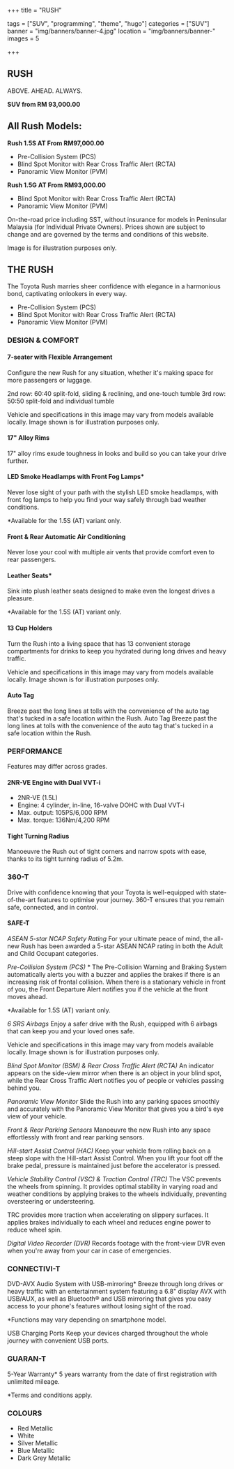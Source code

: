 +++
title = "RUSH"

tags = ["SUV", "programming", "theme", "hugo"]
categories = ["SUV"]
banner = "img/banners/banner-4.jpg"
location = "img/banners/banner-"
images = 5


+++
## RUSH

ABOVE. AHEAD. ALWAYS.

**SUV from RM 93,000.00**

## All Rush Models:

**Rush 1.5S AT  From RM97,000.00**
- Pre-Collision System (PCS)
- Blind Spot Monitor with Rear Cross Traffic Alert (RCTA)
- Panoramic View Monitor (PVM)

**Rush 1.5G AT  From RM93,000.00**
- Blind Spot Monitor with Rear Cross Traffic Alert (RCTA)
- Panoramic View Monitor (PVM)

On-the-road price including SST, without insurance for models in Peninsular Malaysia (for Individual Private Owners).
Prices shown are subject to change and are governed by the terms and conditions of this website.

Image is for illustration purposes only.
 
## THE RUSH
The Toyota Rush marries sheer confidence with elegance in a harmonious bond, captivating onlookers in every way.

- Pre-Collision System (PCS)
- Blind Spot Monitor with Rear Cross Traffic Alert (RCTA)
- Panoramic View Monitor (PVM)

### DESIGN & COMFORT
#### 7-seater with Flexible Arrangement
Configure the new Rush for any situation, whether it's making space for more passengers or luggage.

2nd row: 60:40 split-fold, sliding & reclining, and one-touch tumble
3rd row: 50:50 split-fold and individual tumble

Vehicle and specifications in this image may vary from models available locally.
Image shown is for illustration purposes only.

#### 17" Alloy Rims
17" alloy rims exude toughness in looks and build so you can take your drive further.

#### LED Smoke Headlamps with Front Fog Lamps*
Never lose sight of your path with the stylish LED smoke headlamps, with front fog lamps to help you find your way safely through bad weather conditions.

*Available for the 1.5S (AT) variant only.

#### Front & Rear Automatic Air Conditioning
Never lose your cool with multiple air vents that provide comfort even to rear passengers.

#### Leather Seats*
Sink into plush leather seats designed to make even the longest drives a pleasure.

*Available for the 1.5S (AT) variant only.

#### 13 Cup Holders
Turn the Rush into a living space that has 13 convenient storage compartments for drinks to keep you hydrated during long drives and heavy traffic.

Vehicle and specifications in this image may vary from models available locally.
Image shown is for illustration purposes only.

#### Auto Tag
Breeze past the long lines at tolls with the convenience of the auto tag that's tucked in a safe location within the Rush.
Auto Tag
Breeze past the long lines at tolls with the convenience of the auto tag that's tucked in a safe location within the Rush.


### PERFORMANCE
Features may differ across grades.

#### 2NR-VE Engine with Dual VVT-i
- 2NR-VE (1.5L)
- Engine: 4 cylinder, in-line, 16-valve DOHC with Dual VVT-i
- Max. output: 105PS/6,000 RPM
- Max. torque: 136Nm/4,200 RPM

#### Tight Turning Radius
Manoeuvre the Rush out of tight corners and narrow spots with ease, thanks to its tight turning radius of 5.2m.


### 360-T
Drive with confidence knowing that your Toyota is well-equipped with state-of-the-art features to optimise your journey. 360-T ensures that you remain safe, connected, and in control.

#### SAFE-T
*ASEAN 5-star NCAP Safety Rating*
For your ultimate peace of mind, the all-new Rush has been awarded a 5-star ASEAN NCAP rating in both the Adult and Child Occupant categories.

*Pre-Collision System (PCS)* *
The Pre-Collision Warning and Braking System automatically alerts you with a buzzer and applies the brakes if there is an increasing risk of frontal collision. When there is a stationary vehicle in front of you, the Front Departure Alert notifies you if the vehicle at the front moves ahead.

*Available for 1.5S (AT) variant only.

*6 SRS Airbags*
Enjoy a safer drive with the Rush, equipped with 6 airbags that can keep you and your loved ones safe.

Vehicle and specifications in this image may vary from models available locally.
Image shown is for illustration purposes only.

*Blind Spot Monitor (BSM) & Rear Cross Traffic Alert (RCTA)*
An indicator appears on the side-view mirror when there is an object in your blind spot, while the Rear Cross Traffic Alert notifies you of people or vehicles passing behind you.

*Panoramic View Monitor*
Slide the Rush into any parking spaces smoothly and accurately with the Panoramic View Monitor that gives you a bird's eye view of your vehicle.

*Front & Rear Parking Sensors*
Manoeuvre the new Rush into any space effortlessly with front and rear parking sensors.

*Hill-start Assist Control (HAC)*
Keep your vehicle from rolling back on a steep slope with the Hill-start Assist Control. When you lift your foot off the brake pedal, pressure is maintained just before the accelerator is pressed.

*Vehicle Stability Control (VSC) & Traction Control (TRC)*
The VSC prevents the wheels from spinning. It provides optimal stability in varying road and weather conditions by applying brakes to the wheels individually, preventing oversteering or understeering.

TRC provides more traction when accelerating on slippery surfaces. It applies brakes individually to each wheel and reduces engine power to reduce wheel spin.

*Digital Video Recorder (DVR)*
Records footage with the front-view DVR even when you're away from your car in case of emergencies.


### CONNECTIVI-T
DVD-AVX Audio System with USB-mirroring*
Breeze through long drives or heavy traffic with an entertainment system featuring a 6.8" display AVX with USB/AUX, as well as Bluetooth® and USB mirroring that gives you easy access to your phone's features without losing sight of the road.

*Functions may vary depending on smartphone model.

USB Charging Ports
Keep your devices charged throughout the whole journey with convenient USB ports.

### GUARAN-T
5-Year Warranty*
5 years warranty from the date of first registration with unlimited mileage.

*Terms and conditions apply.

### COLOURS
- Red Metallic
- White
- Silver Metallic
- Blue Metallic
- Dark Grey Metallic
